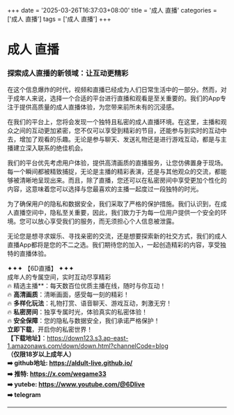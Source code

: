 +++
date = '2025-03-26T16:37:03+08:00'
title = '成人 直播'
categories = ['成人 直播']
tags = ['成人 直播']
+++

# 成人 直播

### 探索成人直播的新领域：让互动更精彩

在这个信息爆炸的时代，视频和直播已经成为人们日常生活中的一部分。然而，对于成年人来说，选择一个合适的平台进行直播和观看是至关重要的。我们的App专注于提供高质量的成人直播体验，为您带来前所未有的沉浸感。

在我们的平台上，您将会发现一个独特且私密的成人直播环境。在这里，主播和观众之间的互动更加紧密，您不仅可以享受到精彩的节目，还能参与到实时的互动中去，增加了观看的乐趣。无论是参与聊天、发送礼物还是进行游戏互动，都是与主播建立深入联系的绝佳机会。

我们的平台优先考虑用户体验，提供高清画质的直播服务，让您仿佛置身于现场。每一个瞬间都被精致捕捉，无论是主播的精彩表演，还是与其他观众的交流，都能够被清晰地呈现出来。而且，除了直播，您还可以在私密房间中享受更加个性化的内容，这意味着您可以选择与您最喜欢的主播一起度过一段独特的时光。

为了确保用户的隐私和数据安全，我们采取了严格的保护措施。我们认识到，在成人直播空间中，隐私至关重要，因此，我们致力于为每一位用户提供一个安全的环境。您可以放心享受我们的服务，而无须担心个人信息被泄露。

无论您是想寻求娱乐、寻找亲密的交流，还是想要探索新的社交方式，我们的成人直播App都将是您的不二之选。我们期待您的加入，一起创造精彩的内容，享受独特的直播体验。

✦✦✦ 【6D直播】 ✦✦✦  
成年人的专属空间，实时互动尽享精彩  
🔥 精选主播**：每天数百位优质主播在线，随时与你互动！  
🔥 **高清画质**：清晰画面，感受每一刻的精彩！  
🔥 **多样化玩法**：礼物打赏、语音聊天、游戏互动，刺激无穷！  
🔥 **私密房间**：独享专属时光，体验真实的私密体验！  
🔥 **安全保障**：您的隐私与数据安全，我们承诺严格保护！  
**立即下载**，开启你的私密世界！  
**【下载地址】**：https://down123.s3.ap-east-1.amazonaws.com/down/down.html?channelCode=blog  
**（仅限18岁以上成年人）  
➡️ github地址: https://aldult-live.github.io/  
➡️ 推特: https://x.com/wegame33  
➡️ yutebe: https://www.youtube.com/@6Dlive  
➡️ telegram**

---
